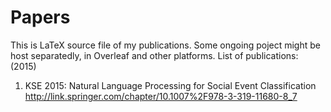 # Papers
This is LaTeX source file of my publications. Some ongoing poject might be host separatedly, in Overleaf and other platforms.
List of publications:
(2015) 
 1. KSE 2015: Natural Language Processing for Social Event Classification
    http://link.springer.com/chapter/10.1007%2F978-3-319-11680-8_7
